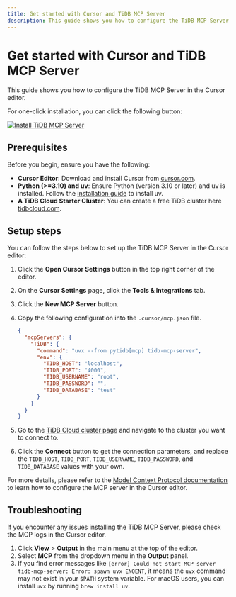 ```yaml
---
title: Get started with Cursor and TiDB MCP Server
description: This guide shows you how to configure the TiDB MCP Server in the Cursor editor.
---
```


# Get started with Cursor and TiDB MCP Server

This guide shows you how to configure the TiDB MCP Server in the Cursor editor.

For one-click installation, you can click the following button:

[![Install TiDB MCP Server](https://cursor.com/deeplink/mcp-install-light.svg)](https://cursor.com/install-mcp?name=TiDB&config=eyJjb21tYW5kIjoidXZ4IC0tZnJvbSBweXRpZGJbbWNwXSB0aWRiLW1jcC1zZXJ2ZXIiLCJlbnYiOnsiVElEQl9IT1NUIjoibG9jYWxob3N0IiwiVElEQl9QT1JUIjoiNDAwMCIsIlRJREJfVVNFUk5BTU0iOiJyb290IiwiVElEQl9QQVNTV09SRCI6IiIsIlRJREJfREFUQUJBU0UiOiJ0ZXN0In19)

## Prerequisites

Before you begin, ensure you have the following:

- **Cursor Editor**: Download and install Cursor from [cursor.com](https://cursor.com).
- **Python (>=3.10) and uv**: Ensure Python (version 3.10 or later) and uv is installed. Follow the [installation guide](https://docs.astral.sh/uv/getting-started/installation/) to install uv.
- **A TiDB Cloud Starter Cluster**: You can create a free TiDB cluster here [tidbcloud.com](https://tidbcloud.com/free-trial).

## Setup steps

You can follow the steps below to set up the TiDB MCP Server in the Cursor editor:

1. Click the **Open Cursor Settings** button in the top right corner of the editor.
2. On the **Cursor Settings** page, click the **Tools & Integrations** tab.
3. Click the **New MCP Server** button.
4. Copy the following configuration into the `.cursor/mcp.json` file.

    ```json
    {
      "mcpServers": {
        "TiDB": {
          "command": "uvx --from pytidb[mcp] tidb-mcp-server",
          "env": {
            "TIDB_HOST": "localhost",
            "TIDB_PORT": "4000",
            "TIDB_USERNAME": "root",
            "TIDB_PASSWORD": "",
            "TIDB_DATABASE": "test"
          }
        }
      }
    }
    ```

5. Go to the [TiDB Cloud cluster page](https://tidbcloud.com/console/clusters) and navigate to the cluster you want to connect to.
6. Click the **Connect** button to get the connection parameters, and replace the `TIDB_HOST`, `TIDB_PORT`, `TIDB_USERNAME`, `TIDB_PASSWORD`, and `TIDB_DATABASE` values with your own.

For more details, please refer to the [Model Context Protocol documentation](https://docs.cursor.com/context/model-context-protocol#configuring-mcp-servers) to learn how to configure the MCP server in the Cursor editor.

## Troubleshooting

If you encounter any issues installing the TiDB MCP Server, please check the MCP logs in the Cursor editor.

1. Click **View** > **Output** in the main menu at the top of the editor.
2. Select **MCP** from the dropdown menu in the **Output** panel.
3. If you find error messages like `[error] Could not start MCP server tidb-mcp-server: Error: spawn uvx ENOENT`, it means the `uvx` command may not exist in your `$PATH` system variable. For macOS users, you can install `uvx` by running `brew install uv`.